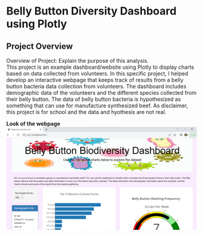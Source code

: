 # Belly Button Diversity Dashboard using Plotly

## Project Overview

Overview of Project: Explain the purpose of this analysis. <br>
This project is an example dashboard/website using Plotly to display charts based on data collected from volunteers. In this specific project, I helped develop an interactive webpage that keeps track of results from a belly button bacteria data collection from volunteers. The dashboard includes demographic data of the volunteers and the different species collected from their belly button. The data of belly button bacteria is hypothesized as something that can use for manufacture synthesized beef.
As disclaimer, this project is for school and the data and hyothesis are not real.


**Look of the webpage**
![View of the Webpage](https://github.com/jinnabelle/plotly_deployment/blob/main/webpage_scrnshot.png?raw=true)
